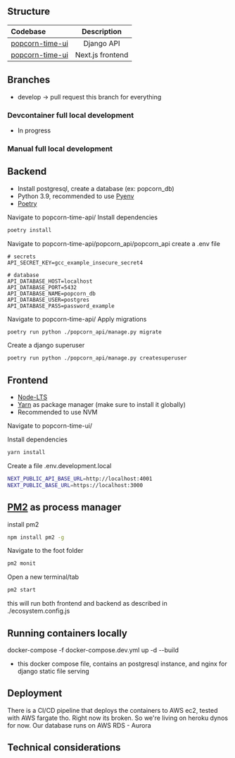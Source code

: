 ## Structure

| Codebase               |   Description    |
| :--------------------- | :--------------: |
| [popcorn-time-ui](API) |    Django API    |
| [popcorn-time-ui](UI)  | Next.js frontend |

## Branches

- develop -> pull request this branch for everything

### Devcontainer full local development

- In progress

### Manual full local development

## Backend

- Install postgresql, create a database (ex: popcorn_db)
- Python 3.9, recommended to use [Pyenv](https://github.com/pyenv/pyenv)
- [Poetry](https://python-poetry.org/)

Navigate to popcorn-time-api/
Install dependencies

```sh
poetry install
```

Navigate to popcorn-time-api/popcorn_api/popcorn_api
create a .env file

```text
# secrets
API_SECRET_KEY=gcc_example_insecure_secret4

# database
API_DATABASE_HOST=localhost
API_DATABASE_PORT=5432
API_DATABASE_NAME=popcorn_db
API_DATABASE_USER=postgres
API_DATABASE_PASS=password_example
```

Navigate to popcorn-time-api/
Apply migrations

```sh
poetry run python ./popcorn_api/manage.py migrate
```

Create a django superuser

```sh
poetry run python ./popcorn_api/manage.py createsuperuser
```

## Frontend

- [Node-LTS](https://nodejs.org/en/)
- [Yarn](https://yarnpkg.com/) as package manager (make sure to install it globally)
- Recommended to use NVM

Navigate to popcorn-time-ui/

Install dependencies

```sh
yarn install
```

Create a file .env.development.local

```sh
NEXT_PUBLIC_API_BASE_URL=http://localhost:4001
NEXT_PUBLIC_BASE_URL=https://localhost:3000
```

## [PM2](https://pm2.keymetrics.io/) as process manager

install pm2

```sh
npm install pm2 -g
```

Navigate to the foot folder

```sh
pm2 monit
```

Open a new terminal/tab

```sh
pm2 start
```

this will run both frontend and backend as described in ./ecosystem.config.js

## Running containers locally

docker-compose -f docker-compose.dev.yml up -d --build

- this docker compose file, contains an postgresql instance, and nginx for django static file serving

## Deployment

There is a CI/CD pipeline that deploys the containers to AWS ec2, tested with AWS fargate tho. Right now its broken. So we're living on heroku dynos for now. Our database runs on AWS RDS - Aurora

## Technical considerations
